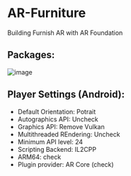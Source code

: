 # AR-Furniture
Building Furnish AR with AR Foundation

## Packages:  
![image](https://github.com/SidraShaikh-2/AR-Furniture/assets/57295469/4664261d-a655-4534-9fe4-9ff0b9acfaba)

## Player Settings (Android):  
- Default Orientation: Potrait  
- Autographics API: Uncheck
- Graphics API: Remove Vulkan
- Multithreaded REndering: Uncheck
- Minimum API level: 24
- Scripting Backend: IL2CPP
- ARM64: check
- Plugin provider: AR Core (check)
